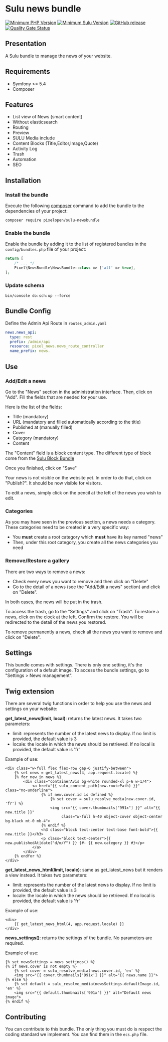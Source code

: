 # Sulu news bundle

[![Minimum PHP Version](https://img.shields.io/badge/php-%3E%3D%208.0-green)](https://php.net/)
[![Minimum Sulu Version](https://img.shields.io/badge/sulu-%3E%3D%202.6-green)](https://symfony.com)
[![GitHub release](https://img.shields.io/github/v/release/Pixel-Open/sulu-newsbundle)](https://github.com/Pixel-Open/cloudflare-turnstile-bundle/releases)
[![Quality Gate Status](https://sonarcloud.io/api/project_badges/measure?project=Pixel-Open_sulu-newsbundle&metric=alert_status)](https://sonarcloud.io/summary/new_code?id=Pixel-Open_sulu-newsbundle)

## Presentation
A Sulu bundle to manage the news of your website.

## Requirements

* Symfony >= 5.4
* Composer

## Features
* List view of News (smart content)
* Without elasticsearch
* Routing
* Preview
* SULU Media include
* Content Blocks (Title,Editor,Image,Quote)
* Activity Log
* Trash
* Automation
* SEO

## Installation

### Install the bundle

Execute the following [composer](https://getcomposer.org/) command to add the bundle to the dependencies of your
project:

```bash
composer require pixelopen/sulu-newsbundle
```

### Enable the bundle

Enable the bundle by adding it to the list of registered bundles in the `config/bundles.php` file of your project:

 ```php
 return [
     /* ... */
     Pixel\NewsBundle\NewsBundle::class => ['all' => true],
 ];
 ```

### Update schema
```shell script
bin/console do:sch:up --force
```

## Bundle Config

Define the Admin Api Route in `routes_admin.yaml`
```yaml
news.news_api:
  type: rest
  prefix: /admin/api
  resource: pixel_news.news_route_controller
  name_prefix: news.
```

## Use
### Add/Edit a news
Go to the "News" section in the administration interface. Then, click on "Add".
Fill the fields that are needed for your use.

Here is the list of the fields:
* Title (mandatory)
* URL (mandatory and filled automatically according to the title)
* Published at (manually filled)
* Cover
* Category (mandatory)
* Content

The "Content" field is a block content type. The different type of block come from the [Sulu Block Bundle](https://github.com/Pixel-Developpement/sulu-block-bundle)

Once you finished, click on "Save"

Your news is not visible on the website yet. In order to do that, click on "Publish?". It should be now visible for visitors.

To edit a news, simply click on the pencil at the left of the news you wish to edit.

### Categories
As you may have seen in the previous section, a news needs a category. These categories need to be created in a very specific way:
* You **must** create a root category which **must** have its key named "news"
* Then, under this root category, you create all the news categories you need

### Remove/Restore a gallery

There are two ways to remove a news:
* Check every news you want to remove and then click on "Delete"
* Go to the detail of a news (see the "Add/Edit a news" section) and click on "Delete".

In both cases, the news will be put in the trash.

To access the trash, go to the "Settings" and click on "Trash".
To restore a news, click on the clock at the left. Confirm the restore. You will be redirected to the detail of the news you restored.

To remove permanently a news, check all the news you want to remove and click on "Delete".

## Settings

This bundle comes with settings. There is only one setting, it's the configuration of a default image.
To access the bundle settings, go to "Settings > News management".

## Twig extension
There are several twig functions in order to help you use the news and settings on your website:

**get_latest_news(limit, local)**: returns the latest news. It takes two parameters:
* limit: represents the number of the latest news to display. If no limit is provided, the default value is 3
* locale: the locale in which the news should be retrieved. If no local is provided, the default value is 'fr'

Example of use:
```twig
<div class="w-full flex flex-row gap-6 justify-between">
    {% set news = get_latest_news(4, app.request.locale) %}
    {% for new in news %}
        <div class="containerAvis bg-white rounded-xl p-6 w-1/4">
            <a href="{{ sulu_content_path(new.routePath) }}" class="no-underline">
                {% if new.cover.id is defined %}
                    {% set cover = sulu_resolve_media(new.cover.id, 'fr') %}
                    <img src="{{ cover.thumbnails["991x"] }}" alt="{{ new.title }}"
                         class="w-full h-40 object-cover object-center bg-black mt-0 mb-4">
                {% endif %}
                <h3 class="block text-center text-base font-bold">{{ new.title }}</h3>
                <p class="block text-center">{{ new.publishedAt|date("d/m/Y") }} {#- {{ new.category }} #}</p>
            </a>
        </div>
    {% endfor %}
</div>
```

**get_latest_news_html(limit, locale)**: same as get_latest_news but it renders a view instead. It takes two parameters:
* limit: represents the number of the latest news to display. If no limit is provided, the default value is 3
* locale: the locale in which the news should be retrieved. If no local is provided, the default value is 'fr'

Example of use:
```twig
<div>
    {{ get_latest_news_html(4, app.request.locale) }}
</div>
```

**news_settings()**: returns the settings of the bundle. No parameters are required.

Example of use:

```twig
{% set newsSettings = news_settings() %}
{% if news.cover is not empty %}
    {% set cover = sulu_resolve_media(news.cover.id, 'en' %}
    <img src="{{ cover.thumbnails['991x'] }}" alt="{{ news.name }}">
{% else %}
    {% set default = sulu_resolve_media(newsSettings.defaultImage.id, 'en' %}
    <img src="{{ default.thumbnails['991x'] }}" alt="Default news image">
{% endif %} 
```

## Contributing
You can contribute to this bundle. The only thing you must do is respect the coding standard we implement.
You can find them in the `ecs.php` file.
